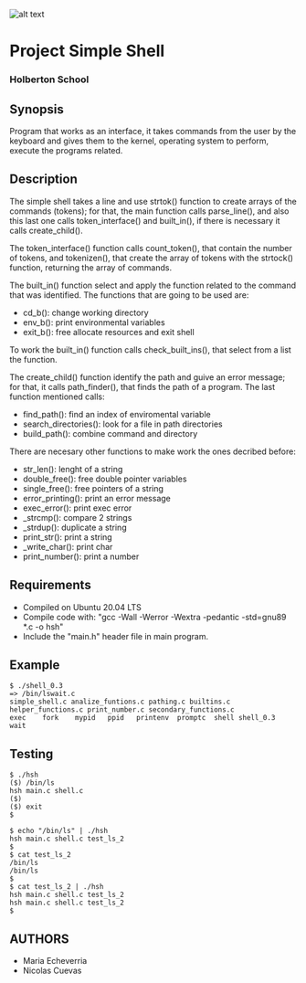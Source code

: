 ![alt text](https://github.com/nicolas1897/holbertonschool-simple_shell/blob/main/simple%20shell-general.drawio.png)

# Project Simple Shell
### Holberton School 

## Synopsis

Program that works as an interface, it takes commands from the user by the keyboard and gives them to the kernel, operating system to perform, execute the programs related. 

## Description

The simple shell takes a line and use strtok() function to create arrays of the commands (tokens); for that, the main function calls parse_line(), and also this last one calls token_interface() and built_in(), if there is necessary it calls create_child().

The token_interface() function calls count_token(), that contain the number of tokens, and tokenizen(), that create the array of tokens with the strtock() function, returning the array of commands.

The built_in() function select and apply the function related to the command that was identified. The functions that are going to be used are:

* cd_b(): change working directory
* env_b(): print environmental variables
* exit_b(): free allocate resources and exit shell

To work the built_in() function calls check_built_ins(), that select from a list the function.

The create_child() function identify the path and guive an error message; for that, it calls path_finder(), that finds the path of a program. The last function mentioned calls:

* find_path(): find an index of enviromental variable
* search_directories(): look for a file in path directories
* build_path(): combine command and directory

There are necesary other functions to make work the ones decribed before:

* str_len(): lenght of a string
* double_free(): free double pointer variables
* single_free(): free pointers of a string
* error_printing(): print an error message
* exec_error(): print exec error
* _strcmp(): compare 2 strings
* _strdup(): duplicate a string
* print_str(): print a string
* _write_char(): print char
* print_number(): print a number

## Requirements

* Compiled on Ubuntu 20.04 LTS
* Compile code with: "gcc -Wall -Werror -Wextra -pedantic -std=gnu89 *.c -o hsh"
* Include the "main.h" header file in main program.

## Example

```
$ ./shell_0.3
=> /bin/lswait.c
simple_shell.c analize_funtions.c pathing.c builtins.c helper_functions.c print_number.c secondary_functions.c 
exec    fork    mypid   ppid   printenv  promptc  shell shell_0.3  wait
```

## Testing

```
$ ./hsh
($) /bin/ls
hsh main.c shell.c
($)
($) exit
$
```

```
$ echo "/bin/ls" | ./hsh
hsh main.c shell.c test_ls_2
$
$ cat test_ls_2
/bin/ls
/bin/ls
$
$ cat test_ls_2 | ./hsh
hsh main.c shell.c test_ls_2
hsh main.c shell.c test_ls_2
$
```

## AUTHORS
* Maria Echeverria
* Nicolas Cuevas
